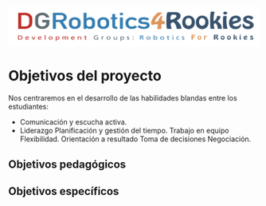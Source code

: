 

![Título DGRobotics4Rookies](/images/DGRobotics4Rookies.png)

# Objetivos del proyecto
Nos centraremos en el desarrollo de las habilidades blandas entre los estudiantes:
- Comunicación y escucha activa.
- Liderazgo
Planificación y gestión del tiempo.
Trabajo en equipo
Flexibilidad.
Orientación a resultado
Toma de decisiones
Negociación.


## Objetivos pedagógicos

## Objetivos específicos

